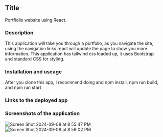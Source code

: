 ## Title
Portfiolio website using React. 

### Description
This application will take you through a portfolio, as you navigate the site, using the navigation links react will update the page to show you more information. 
This application has tailwind css loaded up, it uses Bootstrap and standard CSS for styling.

### Installation and useage
After you clone this app, I recommend doing and npm install, npm run build, and npm run start

### Links to the deployed app

### Screenshots of the application
![Screen Shot 2024-09-08 at 8 55 47 PM](https://github.com/user-attachments/assets/eccdc572-ffdd-43e3-88d8-46fbb42752d1)
![Screen Shot 2024-09-08 at 8 56 02 PM](https://github.com/user-attachments/assets/c475acaa-95d0-4594-b828-97b4c8fc5554)
